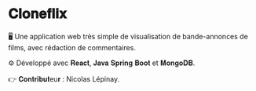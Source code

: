 # 𝐂𝐥𝐨𝐧𝐞𝐟𝐥𝐢𝐱 

🖥️ Une application web très simple de visualisation de bande-annonces de films, avec rédaction de commentaires.

⚙️ Développé avec 𝐑𝐞𝐚𝐜𝐭, 𝐉𝐚𝐯𝐚 𝐒𝐩𝐫𝐢𝐧𝐠 𝐁𝐨𝐨𝐭 et 𝐌𝐨𝐧𝐠𝐨𝐃𝐁.

👉 𝐂𝐨𝐧𝐭𝐫𝐢𝐛𝐮𝐭eu𝐫 : Nicolas Lépinay.
